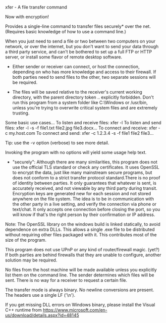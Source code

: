 xfer - A file transfer command

Now with encryption!

Provides a single-line command to transfer files securely* over the net.
(Requires basic knowledge of how to use a command line.)

When you just need to send a file or two between two computers on your network, or over the internet,
but you don't want to send your data through a third party service, and can't be bothered
to set up a full FTP or HTTP server, or install some flavor of remote desktop software.

- Either sender or receiver can connect, or host the connection, depending on who has more
  knowledge and access to their firewall. If both parties need to send files to the other,
  two separate sessions will be required.

- The files will be saved relative to the receiver's current working directory,
  with the parent directory token .. explicitly forbidden.
  Don't run this program from a system folder like C:\Windows or /usr/bin,
  unless you're trying to overwrite critical system files and are extremely trusting.

Some basic use cases...
To listen and receive files: xfer -l
To listen and send files: xfer -l -s -f file1.txt file2.jpg file3.docx...
To connect and receive: xfer -c my.host.com 
To connect and send: xfer -c 1.2.3.4 -s -f file1 file2 file3...

Tip: use the -v option (verbose) to see more detail.

Invoking the program with no options will yield some usage help text.


* "securely":
    Although there are many similarities, this program does not use the official TLS standard
  or check any certificates. It uses OpenSSL to encrypt the data, just like many mainstream
  secure programs, but does not conform to a strict transfer protocol standard.There is no proof of 
  identity between parties. It only guarantees that whatever is sent, is accurately received, and 
  not viewable by any third party during transit. Encryption keys are generated new for each session
  and not stored anywhere on the file system.
    The idea is to be in communication with the other party in a live setting, and verify the
  connection via phone or text/chat. It only accepts one connection before closing the port,
  so you will know if that's the right person by their confirmation or IP address.

Note: The OpenSSL library on the windows build is linked statically, to avoid dependence on extra DLLs.
      This allows a single .exe file to be distributed without requiring other files packaged with it.
      This contributes most of the size of the program.

This program does not use UPnP or any kind of router/firewall magic. (yet?)
If both parties are behind firewalls that they are unable to configure, 
another solution may be required.

No files from the host machine will be made available unless you explicitly list them on 
the command line. The sender determines which files will be sent. There is no way for a
receiver to request a certain file.

The transfer mode is always binary. No newline conversions are present. The headers use a single LF ('\n').

If you get missing DLL errors on Windows binary, please install the Visual C++ runtime from https://www.microsoft.com/en-us/download/details.aspx?id=48145
